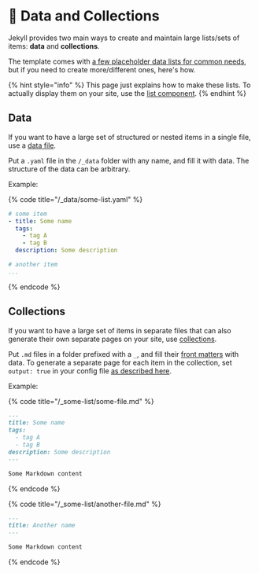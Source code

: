 # 🔭 Data and Collections

Jekyll provides two main ways to create and maintain large lists/sets of items: **data** and **collections**.&#x20;

The template comes with [a few placeholder data lists for common needs](broken-reference), but if you need to create more/different ones, here's how.

{% hint style="info" %}
This page just explains how to make these lists. To actually display them on your site, use the [list component](broken-reference).
{% endhint %}

## **Data**

If you want to have a large set of structured or nested items in a single file, use a [data file](https://jekyllrb.com/docs/datafiles/).

Put a `.yaml` file in the `/_data` folder with any name, and fill it with data. The structure of the data can be arbitrary.

Example:

{% code title="/_data/some-list.yaml" %}
```yaml
# some item
- title: Some name
  tags:
    - tag A
    - tag B
  description: Some description

# another item
...
```
{% endcode %}

## **Collections**

If you want to have a large set of items in separate files that can also generate their own separate pages on your site, use [collections](https://jekyllrb.com/docs/collections).&#x20;

Put `.md` files in a folder prefixed with a `_`, and fill their [front matters](broken-reference) with data. To generate a separate page for each item in the collection, set `output: true` in your config file [as described here](https://jekyllrb.com/docs/collections).

Example:

{% code title="/_some-list/some-file.md" %}
```markdown
---
title: Some name
tags:
  - tag A
  - tag B
description: Some description
---

Some Markdown content
```
{% endcode %}

{% code title="/_some-list/another-file.md" %}
```markdown
---
title: Another name
---

Some Markdown content
```
{% endcode %}
